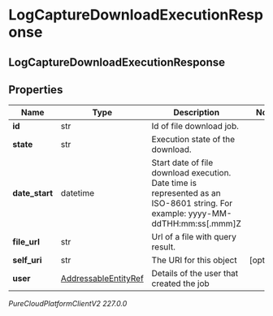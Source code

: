 # LogCaptureDownloadExecutionResponse

## LogCaptureDownloadExecutionResponse

## Properties

|Name | Type | Description | Notes|
|------------ | ------------- | ------------- | -------------|
| **id** | str | Id of file download job. | |
| **state** | str | Execution state of the download. | |
| **date_start** | datetime | Start date of file download execution. Date time is represented as an ISO-8601 string. For example: yyyy-MM-ddTHH:mm:ss[.mmm]Z | |
| **file_url** | str | Url of a file with query result. | |
| **self_uri** | str | The URI for this object | [optional] |
| **user** | [AddressableEntityRef](AddressableEntityRef) | Details of the user that created the job | |



_PureCloudPlatformClientV2 227.0.0_
